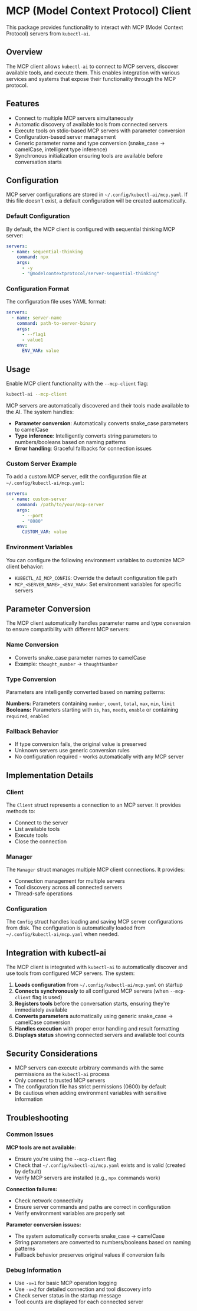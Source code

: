 # MCP (Model Context Protocol) Client

This package provides functionality to interact with MCP (Model Context Protocol) servers from `kubectl-ai`.

## Overview

The MCP client allows `kubectl-ai` to connect to MCP servers, discover available tools, and execute them. This enables integration with various services and systems that expose their functionality through the MCP protocol.

## Features

- Connect to multiple MCP servers simultaneously
- Automatic discovery of available tools from connected servers
- Execute tools on stdio-based MCP servers with parameter conversion
- Configuration-based server management
- Generic parameter name and type conversion (snake_case → camelCase, intelligent type inference)
- Synchronous initialization ensuring tools are available before conversation starts

## Configuration

MCP server configurations are stored in `~/.config/kubectl-ai/mcp.yaml`. If this file doesn't exist, a default configuration will be created automatically.

### Default Configuration

By default, the MCP client is configured with sequential thinking MCP server:

```yaml
servers:
  - name: sequential-thinking
    command: npx
    args:
      - -y
      - "@modelcontextprotocol/server-sequential-thinking"
```

### Configuration Format

The configuration file uses YAML format:

```yaml
servers:
  - name: server-name
    command: path-to-server-binary
    args:
      - --flag1
      - value1
    env:
      ENV_VAR: value
```

## Usage

Enable MCP client functionality with the `--mcp-client` flag:

```bash
kubectl-ai --mcp-client
```

MCP servers are automatically discovered and their tools made available to the AI. The system handles:

- **Parameter conversion**: Automatically converts snake_case parameters to camelCase
- **Type inference**: Intelligently converts string parameters to numbers/booleans based on naming patterns
- **Error handling**: Graceful fallbacks for connection issues

### Custom Server Example

To add a custom MCP server, edit the configuration file at `~/.config/kubectl-ai/mcp.yaml`:

```yaml
servers:
  - name: custom-server
    command: /path/to/your/mcp-server
    args:
      - --port
      - "8080"
    env:
      CUSTOM_VAR: value
```

### Environment Variables

You can configure the following environment variables to customize MCP client behavior:

- `KUBECTL_AI_MCP_CONFIG`: Override the default configuration file path
- `MCP_<SERVER_NAME>_<ENV_VAR>`: Set environment variables for specific servers

## Parameter Conversion

The MCP client automatically handles parameter name and type conversion to ensure compatibility with different MCP servers:

### Name Conversion
- Converts snake_case parameter names to camelCase
- Example: `thought_number` → `thoughtNumber`

### Type Conversion
Parameters are intelligently converted based on naming patterns:

**Numbers:** Parameters containing `number`, `count`, `total`, `max`, `min`, `limit`
**Booleans:** Parameters starting with `is`, `has`, `needs`, `enable` or containing `required`, `enabled`

### Fallback Behavior
- If type conversion fails, the original value is preserved
- Unknown servers use generic conversion rules
- No configuration required - works automatically with any MCP server

## Implementation Details

### Client

The `Client` struct represents a connection to an MCP server. It provides methods to:
- Connect to the server
- List available tools
- Execute tools
- Close the connection

### Manager

The `Manager` struct manages multiple MCP client connections. It provides:
- Connection management for multiple servers
- Tool discovery across all connected servers
- Thread-safe operations

### Configuration

The `Config` struct handles loading and saving MCP server configurations from disk. The configuration is automatically loaded from `~/.config/kubectl-ai/mcp.yaml` when needed.

## Integration with kubectl-ai

The MCP client is integrated with `kubectl-ai` to automatically discover and use tools from configured MCP servers. The system:

1. **Loads configuration** from `~/.config/kubectl-ai/mcp.yaml` on startup
2. **Connects synchronously** to all configured MCP servers (when `--mcp-client` flag is used)
3. **Registers tools** before the conversation starts, ensuring they're immediately available
4. **Converts parameters** automatically using generic snake_case → camelCase conversion
5. **Handles execution** with proper error handling and result formatting
6. **Displays status** showing connected servers and available tool counts

## Security Considerations

- MCP servers can execute arbitrary commands with the same permissions as the `kubectl-ai` process
- Only connect to trusted MCP servers
- The configuration file has strict permissions (0600) by default
- Be cautious when adding environment variables with sensitive information

## Troubleshooting

### Common Issues

**MCP tools are not available:**
- Ensure you're using the `--mcp-client` flag
- Check that `~/.config/kubectl-ai/mcp.yaml` exists and is valid (created by default)
- Verify MCP servers are installed (e.g., `npx` commands work)

**Connection failures:**
- Check network connectivity
- Ensure server commands and paths are correct in configuration
- Verify environment variables are properly set

**Parameter conversion issues:**
- The system automatically converts snake_case → camelCase
- String parameters are converted to numbers/booleans based on naming patterns
- Fallback behavior preserves original values if conversion fails

### Debug Information

- Use `-v=1` for basic MCP operation logging
- Use `-v=2` for detailed connection and tool discovery info  
- Check server status in the startup message
- Tool counts are displayed for each connected server
